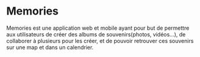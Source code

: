 # Memories

Memories est une application web et mobile ayant pour but de permettre aux utilisateurs de créer des albums
de souvenirs(photos, vidéos...), de collaborer à plusieurs pour les créer, et de pouvoir retrouver ces souvenirs
sur une map et dans un calendrier.

